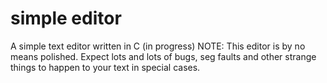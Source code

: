 # simple editor
A simple text editor written in C (in progress)
NOTE: This editor is by no means polished. Expect lots and lots of bugs, seg faults and other
strange things to happen to your text in special cases. 
